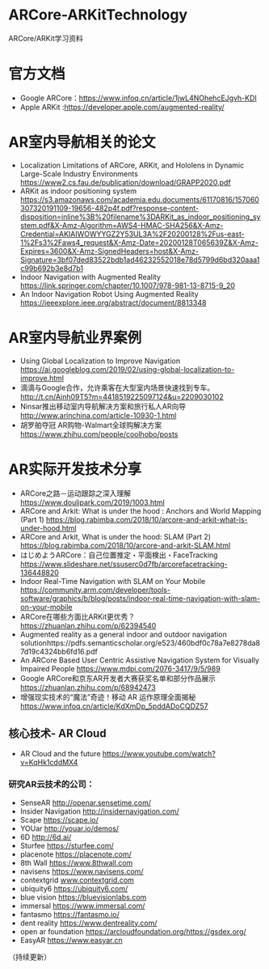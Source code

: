 # ARCore-ARKitTechnology
ARCore/ARKit学习资料
# 官方文档
- Google ARCore：https://www.infoq.cn/article/1jwL4NOhehcEJgvh-KDI
- Apple ARKit :https://developer.apple.com/augmented-reality/

# AR室内导航相关的论文
- Localization Limitations of ARCore, ARKit, and Hololens in Dynamic
Large-Scale Industry Environments https://www2.cs.fau.de/publication/download/GRAPP2020.pdf
- ARKit as indoor positioning system https://s3.amazonaws.com/academia.edu.documents/61170816/157060307320191109-19656-482p4f.pdf?response-content-disposition=inline%3B%20filename%3DARKit_as_indoor_positioning_system.pdf&X-Amz-Algorithm=AWS4-HMAC-SHA256&X-Amz-Credential=AKIAIWOWYYGZ2Y53UL3A%2F20200128%2Fus-east-1%2Fs3%2Faws4_request&X-Amz-Date=20200128T065639Z&X-Amz-Expires=3600&X-Amz-SignedHeaders=host&X-Amz-Signature=3bf07ded83522bdb1ad46232552018e78d5799d6bd320aaa1c99b692b3e8d7b1
- Indoor Navigation with Augmented Reality https://link.springer.com/chapter/10.1007/978-981-13-8715-9_20
- An Indoor Navigation Robot Using Augmented Reality https://ieeexplore.ieee.org/abstract/document/8813348


# AR室内导航业界案例
- Using Global Localization to Improve Navigation https://ai.googleblog.com/2019/02/using-global-localization-to-improve.html
- 滴滴与Google合作，允许乘客在大型室内场景快速找到专车。 http://t.cn/Ainh09T5?m=4418519225097124&u=2209030102
- Ninsar推出移动室内导航解决方案和旅行私人AR向导 http://www.arinchina.com/article-10930-1.html
- 胡罗舶夺冠 AR购物-Walmart全球购解决方案 https://www.zhihu.com/people/coolhobo/posts

# AR实际开发技术分享
- ARCore之路－运动跟踪之深入理解 https://www.doulipark.com/2019/1003.html
- ARCore and Arkit: What is under the hood : Anchors and World Mapping (Part 1) https://blog.rabimba.com/2018/10/arcore-and-arkit-what-is-under-hood.html
- ARCore and Arkit, What is under the hood: SLAM (Part 2) https://blog.rabimba.com/2018/10/arcore-and-arkit-SLAM.html
- はじめようARCore：自己位置推定・平面検出・FaceTracking https://www.slideshare.net/ssuserc0d7fb/arcorefacetracking-136448820
- Indoor Real-Time Navigation with SLAM on Your Mobile https://community.arm.com/developer/tools-software/graphics/b/blog/posts/indoor-real-time-navigation-with-slam-on-your-mobile
- ARCore在哪些方面比ARKit更优秀？https://zhuanlan.zhihu.com/p/62394540
- Augmented reality as a general indoor and outdoor navigation solutionhttps://pdfs.semanticscholar.org/e523/460bdf0c78a7e8278da87d19c4324bb6fd16.pdf
- An ARCore Based User Centric Assistive Navigation System for Visually Impaired People https://www.mdpi.com/2076-3417/9/5/989
- Google ARCore和京东AR开发者大赛获奖名单和部分作品展示 https://zhuanlan.zhihu.com/p/68942473
- 增强现实技术的“魔法”奇迹！移动 AR 运作原理全面揭秘 https://www.infoq.cn/article/KdXmDp_5pddADoCQDZ57
## 核心技术- AR Cloud
- AR Cloud and the future https://www.youtube.com/watch?v=KqHk1cddMX4
### 研究AR云技术的公司：
- SenseAR http://openar.sensetime.com/
- Insider Navigation http://insidernavigation.com/
- Scape https://scape.io/
- YOUar http://youar.io/demos/
- 6D http://6d.ai/
- Sturfee https://sturfee.com/
- placenote https://placenote.com/
- 8th Wall https://www.8thwall.com
- navisens https://www.navisens.com/
- contextgrid www.contextgrid.com
- ubiquity6 https://ubiquity6.com/
- blue vision https://bluevisionlabs.com
- immersal https://www.immersal.com/
- fantasmo https://fantasmo.io/
- dent reality https://www.dentreality.com/
- open ar foundation https://arcloudfoundation.org/https://gsdex.org/
- EasyAR https://www.easyar.cn










（持续更新）
